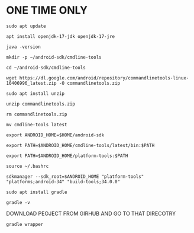 # ONE TIME ONLY

```
sudo apt update
```
```
apt install openjdk-17-jdk openjdk-17-jre
```
```
java -version
```
```
mkdir -p ~/android-sdk/cmdline-tools
```
```
cd ~/android-sdk/cmdline-tools
```
```
wget https://dl.google.com/android/repository/commandlinetools-linux-10406996_latest.zip -O commandlinetools.zip
```
```
sudo apt install unzip
```
```
unzip commandlinetools.zip
```
```
rm commandlinetools.zip
```
```
mv cmdline-tools latest
```
```
export ANDROID_HOME=$HOME/android-sdk
```
```
export PATH=$ANDROID_HOME/cmdline-tools/latest/bin:$PATH
```
```
export PATH=$ANDROID_HOME/platform-tools:$PATH
```
```
source ~/.bashrc
```
```
sdkmanager --sdk_root=$ANDROID_HOME "platform-tools" "platforms;android-34" "build-tools;34.0.0"
```
```
sudo apt install gradle
```
```
gradle -v
```
DOWNLOAD PEOJECT FROM GIRHUB AND GO TO THAT DIRECOTRY
```
gradle wrapper
```
